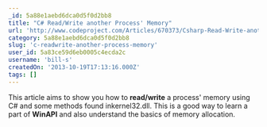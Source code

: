 ```yaml
---
_id: 5a88e1aebd6dca0d5f0d2bb8
title: "C# Read/Write another Process' Memory"
url: 'http://www.codeproject.com/Articles/670373/Csharp-Read-Write-another-Process-Memory'
category: 5a88e1aebd6dca0d5f0d2bb8
slug: 'c-readwrite-another-process-memory'
user_id: 5a83ce59d6eb0005c4ecda2c
username: 'bill-s'
createdOn: '2013-10-19T17:13:16.000Z'
tags: []
---
```


This article aims to show you how to <strong>read/write</strong> a process' memory using C# and some methods found inkernel32.dll. This is a good way to learn a part of <strong>WinAPI</strong> and also understand the basics of memory allocation.
